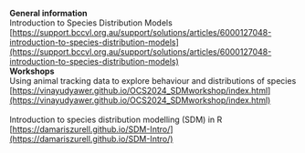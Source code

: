 <b>General information</b><br>
Introduction to Species Distribution Models<br>
[https://support.bccvl.org.au/support/solutions/articles/6000127048-introduction-to-species-distribution-models](https://support.bccvl.org.au/support/solutions/articles/6000127048-introduction-to-species-distribution-models)
<br>
<b>Workshops</b><br>
Using animal tracking data to explore behaviour and distributions of species <br>
[https://vinayudyawer.github.io/OCS2024_SDMworkshop/index.html](https://vinayudyawer.github.io/OCS2024_SDMworkshop/index.html) <br>
<br>
Introduction to species distribution modelling (SDM) in R <br>
[https://damariszurell.github.io/SDM-Intro/](https://damariszurell.github.io/SDM-Intro/)
